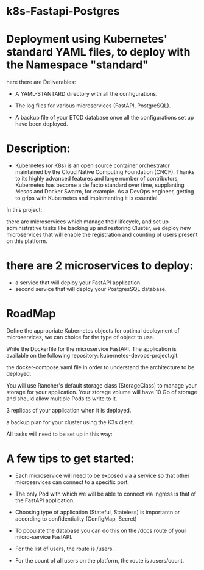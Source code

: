 # k8s-Fastapi-Postgres
# Deployment using Kubernetes' standard YAML files, to deploy with  the Namespace "standard"
here there are  Deliverables:
- A YAML-STANTARD directory with all the configurations.

- The log files for  various microservices (FastAPI, PostgreSQL).

- A backup file of your ETCD database once all the configurations set up have been deployed.

# Description:
- Kubernetes (or K8s) is an open source container orchestrator maintained by the Cloud Native Computing Foundation (CNCF). Thanks to its highly advanced features and large number of contributors, Kubernetes has become a de facto standard over time, supplanting Mesos and Docker Swarm, for example. As a DevOps engineer, getting to grips with Kubernetes and implementing it is essential.

 In this project:
 
 there are microservices which  manage their lifecycle, and set up administrative tasks like backing up and restoring  Cluster, we deploy new microservices that will enable the registration and counting of users present on this platform.
 
 # there are  2 microservices to deploy:

- a service that will deploy your FastAPI application.
-  second service that will deploy your PostgresSQL database.

  # RoadMap

Define the appropriate Kubernetes objects for optimal deployment of microservices, we can choice for the type of object to use.

Write the Dockerfile for the microservice FastAPI. The application is available on the following repository: kubernetes-devops-project.git.

the docker-compose.yaml file in order to understand the architecture to be deployed.


You will use Rancher's default storage class (StorageClass) to manage your storage for your application. Your storage volume will have 10 Gb of storage and should allow multiple Pods to write to it.

 3 replicas of your application when it is deployed.

 a backup plan for your cluster using the K3s client.

All tasks will need to be set up in this way:

# A few tips to get started:

- Each microservice will need to be exposed via a service so that other microservices can connect to a specific port.

- The only Pod with which we will be able to connect via ingress is that of the FastAPI application.

- Choosing  type of application (Stateful, Stateless) is importantn or according to confidentiality (ConfigMap, Secret)

- To populate the  database you can do this on the /docs route of your micro-service FastAPI.

- For the list of users, the route is /users.

- For the count of all users on the platform, the route is /users/count.

  
